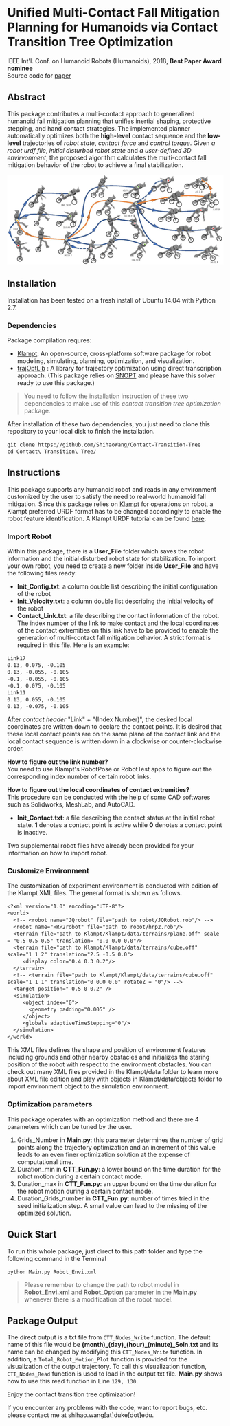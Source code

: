 # Unified Multi-Contact Fall Mitigation Planning for Humanoids via Contact Transition Tree Optimization
IEEE Int'l. Conf. on Humanoid Robots (Humanoids), 2018, **Best Paper Award nominee**  
Source code for [paper](https://arxiv.org/abs/1807.08667)

## Abstract
This package contributes a multi-contact approach to generalized humanoid fall mitigation planning that unifies inertial shaping, protective stepping, and hand contact strategies. The implemented planner automatically optimizes both the **high-level** contact sequence and the **low-level** trajectories of _robot state_, _contact force_ and _control torque_. Given _a robot urdf file_, _initial disturbed robot state_ and _a user-defined 3D envirvonment_, the proposed algorithm calculates the multi-contact fall mitigation behavior of the robot to achieve a final stabilization.

![Contact Transition Tree](Pics/cover.jpg)

## Installation
Installation has been tested on a fresh install of Ubuntu 14.04 with Python 2.7.

### Dependencies
Package compilation requres:
* [Klampt](https://github.com/krishauser/Klampt): An open-source, cross-platform software package for robot modeling, simulating, planning, optimization, and visualization.
* [trajOptLib](https://gitlab.oit.duke.edu/gt70/trajOptLib) : A library for trajectory optimization using direct transcription approach. (This package relies on [SNOPT](https://github.com/snopt) and please have this solver ready to use this package.)

>You need to follow the installation instruction of these two dependencies to make use of this _contact transition tree optimization_ package.  

After installation of these two dependencies, you just need to clone this repository to your local disk to finish the installation.

```
git clone https://github.com/ShihaoWang/Contact-Transition-Tree
cd Contact\ Transition\ Tree/
```

## Instructions
This package supports any humanoid robot and reads in any environment customized by the user to satisfy the need to real-world humanoid fall mitigation. Since this package relies on [Klampt](https://github.com/krishauser/Klampt) for operations on robot, a Klampt preferred URDF format has to be changed accordingly to enable the robot feature identification. A Klampt URDF tutorial can be found [here](https://github.com/krishauser/Klampt/blob/master/Documentation/Tutorials/Import-and-calibrate-urdf.md).

### Import Robot

Within this package, there is a **User_File** folder which saves the robot information and the initial disturbed robot state for stabilization. To import your own robot, you need to create a new folder inside **User_File** and have the following files ready:
* **Init_Config.txt**: a column double list describing the initial configuration of the robot
* **Init_Velocity.txt**: a column double list describing the initial velocity of the robot
* **Contact_Link.txt**: a file describing the contact information of the robot. The index number of the link to make contact and the local coordinates of the contact extremities on this link have to be provided to enable the generation of multi-contact fall mitigation behavior. A strict format is required in this file. Here is an example:
```
Link17
0.13, 0.075, -0.105
0.13, -0.055, -0.105
-0.1, -0.055, -0.105
-0.1, 0.075, -0.105
Link11
0.13, 0.055, -0.105
0.13, -0.075, -0.105
```
After _contact header_ "Link" + "(Index Number)", the desired local coordinates are written down to declare the contact points. It is desired that these local contact points are on the same plane of the contact link and the local contact sequence is written down in a clockwise or counter-clockwise order.

**How to figure out the link number?**  
You need to use Klampt's RobotPose or RobotTest apps to figure out the corresponding index number of certain robot links.

**How to figure out the local coordinates of contact extremities?**  
This procedure can be conducted with the help of some CAD softwares such as Solidworks, MeshLab, and AutoCAD.
* **Init_Contact.txt**: a file describing the contact status at the initial robot state. **1** denotes a contact point is active while **0** denotes a contact point is inactive.

Two supplemental robot files have already been provided for your information on how to import robot.

### Customize Environment

The customization of experiment environment is conducted with edition of the Klampt XML files. The general format is shown as follows.
```
<?xml version="1.0" encoding="UTF-8"?>
<world>
  <!-- <robot name="JQrobot" file="path to robot/JQRobot.rob"/> -->
  <robot name="HRP2robot" file="path to robot/hrp2.rob"/>
  <terrain file="path to Klampt/Klampt/data/terrains/plane.off" scale = "0.5 0.5 0.5" translation= "0.0 0.0 0.0"/>
  <terrain file="path to Klampt/Klampt/data/terrains/cube.off" scale="1 1 2" translation="2.5 -0.5 0.0">
     <display color="0.4 0.3 0.2"/>
  </terrain>
  <!-- <terrain file="path to Klampt/Klampt/data/terrains/cube.off" scale="1 1 1" translation="0 0.0 0.0" rotateZ = "0"/> -->
  <target position="-0.5 0 0.2" />
  <simulation>
     <object index="0">
       <geometry padding="0.005" />
     </object>
     <globals adaptiveTimeStepping="0"/>
  </simulation>
</world>
```
This XML files defines the shape and position of environment features including grounds and other nearby obstacles and initializes the staring position of the robot with respect to the environment obstacles. You can check out many XML files provided in the Klampt/data folder to learn more about XML file edition and play with objects in Klampt/data/objects folder to import environment object to the simulation environment.

### Optimization parameters

This package operates with an optimization method and there are 4 parameters which can be tuned by the user.
1. Grids_Number in **Main.py**: this parameter determines the number of grid points along the trajectory optimization and an increment of this value leads to an even finer optimization solution at the expense of computational time.
2. Duration_min in **CTT_Fun.py**: a lower bound on the time duration for the robot motion during a certain contact mode.
3. Duration_max in **CTT_Fun.py**: an upper bound on the time duration for the robot motion during a certain contact mode.
4. Duration_Grids_number in **CTT_Fun.py**: number of times tried in the seed initialization step. A small value can lead to the missing of the optimized solution.


## Quick Start

To run this whole package, just direct to this path folder and type the following command in the Terminal
```
python Main.py Robot_Envi.xml
```

>Please remember to change the path to robot model in **Robot_Envi.xml** and **Robot_Option** parameter in the **Main.py** whenever there is a modification of the robot model.

## Package Output
The direct output is a txt file from `CTT_Nodes_Write` function. The default name of this file would be **(month)\_(day)\_(hour)\_(minute)\_Soln.txt** and its name can be changed by modifying this `CTT_Nodes_Write` function. In addition, a `Total_Robot_Motion_Plot` function is provided for the visualization of the output trajectory. To call this visualization function, `CTT_Nodes_Read` function is used to load in the output txt file. **Main.py** shows how to use this read function in Line `129, 130`.

Enjoy the contact transition tree optimization!

If you encounter any problems with the code, want to report bugs, etc. please contact me at shihao.wang[at]duke[dot]edu.
